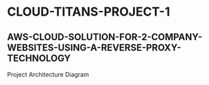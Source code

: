 # CLOUD-TITANS-PROJECT-1

## AWS-CLOUD-SOLUTION-FOR-2-COMPANY-WEBSITES-USING-A-REVERSE-PROXY-TECHNOLOGY
 Project Architecture Diagram